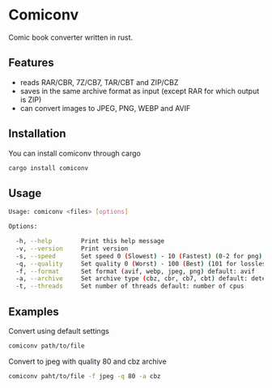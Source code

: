 # Comiconv

Comic book converter written in rust.

## Features

* reads RAR/CBR, 7Z/CB7, TAR/CBT and ZIP/CBZ
* saves in the same archive format as input (except RAR for which output is ZIP)
* can convert images to JPEG, PNG, WEBP and AVIF

## Installation

You can install comiconv through cargo
```bash
cargo install comiconv
```

## Usage

```bash
Usage: comiconv <files> [options]

Options:

  -h, --help		Print this help message
  -v, --version		Print version
  -s, --speed		Set speed 0 (Slowest) - 10 (Fastest) (0-2 for png) default: 3
  -q, --quality		Set quality 0 (Worst) - 100 (Best) (101 for lossless webp) default: 30
  -f, --format		Set format (avif, webp, jpeg, png) default: avif
  -a, --archive		Set archive type (cbz, cbr, cb7, cbt) default: detects from file extension
  -t, --threads		Set number of threads default: number of cpus
```

## Examples

Convert using default settings
```bash
comiconv path/to/file
```

Convert to jpeg with quality 80 and cbz archive
```bash
comiconv paht/to/file -f jpeg -q 80 -a cbz
```